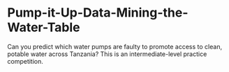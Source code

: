 # Pump-it-Up-Data-Mining-the-Water-Table
Can you predict which water pumps are faulty to promote access to clean, potable water across Tanzania? This is an intermediate-level practice competition.
